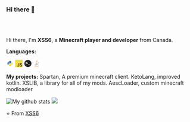 ### Hi there 👋

<br />
<br />

Hi there, I'm **XSS6**, a **Minecraft player and developer** from Canada. 


**Languages:**  

<code><img height="20" src="https://raw.githubusercontent.com/github/explore/80688e429a7d4ef2fca1e82350fe8e3517d3494d/topics/python/python.png"></code>
<code><img height="20" src="https://raw.githubusercontent.com/github/explore/80688e429a7d4ef2fca1e82350fe8e3517d3494d/topics/javascript/javascript.png"></code>
<code><img height="20" src="https://raw.githubusercontent.com/github/explore/80688e429a7d4ef2fca1e82350fe8e3517d3494d/topics/terminal/terminal.png"></code>
<code><img height="20" src="https://raw.githubusercontent.com/github/explore/80688e429a7d4ef2fca1e82350fe8e3517d3494d/topics/java/java.png"></code>

**My projects:**
Spartan, A premium minecraft client.
KetoLang, improved kotlin.
XSLIB, a library for all of my mods.
AescLoader, custom minecraft modloader


![My github stats](https://github-readme-stats.vercel.app/api?username=Java8-OnTop&show_icons=true&hide_border=true)
![](https://komarev.com/ghpvc/?username=Java8-OnTop)

⭐️ From [XSS6](https://github.com/Java8-OnTop)
